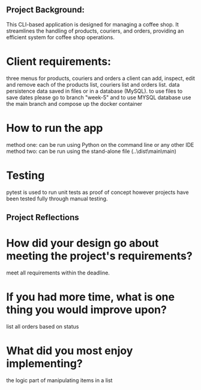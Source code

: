 ## Project Background:
This CLI-based application is designed for managing a coffee shop. It streamlines the handling of products, couriers, and orders, providing an efficient system for coffee shop operations.

# Client requirements:
three menus for products, couriers and orders
a client can add, inspect, edit and remove each of the products list, couriers list and orders list.
data persistence data saved in files or in a database (MySQL).
to use files to save dates please go to branch "week-5" and to use MYSQL database use the main branch and compose up the docker container

# How to run the app
method one: can be run using Python on the command line or any other IDE
method two: can be run using the stand-alone file (..\dist\main\main)

# Testing
pytest is used to run unit tests as proof of concept however projects have been tested fully through manual testing.

## Project Reflections
# How did your design go about meeting the project's requirements?
meet all requirements within the deadline.

# If you had more time, what is one thing you would improve upon?
list all orders based on status

# What did you most enjoy implementing?
the logic part of manipulating items in a list
